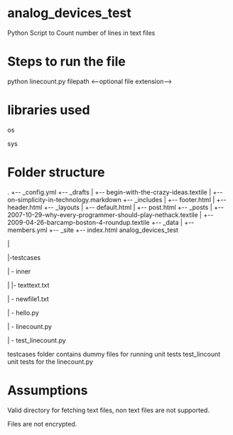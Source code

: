 # analog_devices_test
Python Script to Count number of lines in text files

# Steps to run the file

python linecount.py filepath <--optional file extension-->

# libraries used
<p>os
<p>sys

# Folder structure
  .
+-- _config.yml
+-- _drafts
|   +-- begin-with-the-crazy-ideas.textile
|   +-- on-simplicity-in-technology.markdown
+-- _includes
|   +-- footer.html
|   +-- header.html
+-- _layouts
|   +-- default.html
|   +-- post.html
+-- _posts
|   +-- 2007-10-29-why-every-programmer-should-play-nethack.textile
|   +-- 2009-04-26-barcamp-boston-4-roundup.textile
+-- _data
|   +-- members.yml
+-- _site
+-- index.html
  analog_devices_test
  <p>     |
  <p>     |-testcases
  <p>          | - inner 
  <p>          |     |-  texttext.txt
  <p>          | - newfile1.txt
  <p>          | - hello.py
  <p>     | - linecount.py
  <p>     | - test_linecount.py
        
testcases folder contains dummy files for running unit tests
test_lincount unit tests for the linecount.py

# Assumptions
  <p>Valid directory for fetching text files, non text files are not supported.
  <p>Files are not encrypted.
  
